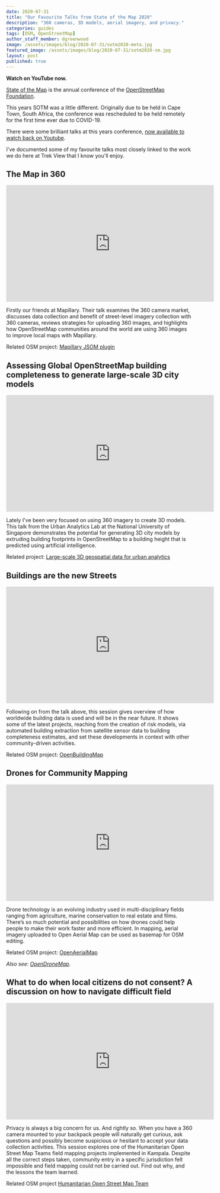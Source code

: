 ```yaml
---
date: 2020-07-31
title: "Our Favourite Talks from State of the Map 2020"
description: "360 cameras, 3D models, aerial imagery, and privacy."
categories: guides
tags: [OSM, OpenStreetMap]
author_staff_member: dgreenwood
image: /assets/images/blog/2020-07-31/sotm2020-meta.jpg
featured_image: /assets/images/blog/2020-07-31/sotm2020-sm.jpg
layout: post
published: true
---
```


**Watch on YouTube now.**

[State of the Map](https://stateofthemap.org/) is the annual conference of the [OpenStreetMap Foundation](https://wiki.osmfoundation.org/wiki/Main_Page).

This years SOTM was a little different. Originally due to be held in Cape Town, South Africa, the conference was rescheduled to be held remotely for the first time ever due to COVID-19.

There were some brilliant talks at this years conference, [now available to watch back on Youtube](https://www.youtube.com/watch?v=AeY6yU8uYPc&list=PLQNy8KsDknCoPMylvJhmF2z7qu1PQ47Nf).

I've documented some of my favourite talks most closely linked to the work we do here at Trek View that I know you'll enjoy.

## The Map in 360

<iframe width="560" height="315" src="https://www.youtube.com/embed/qAEn_5XFGH4" frameborder="0" allow="accelerometer; autoplay; encrypted-media; gyroscope; picture-in-picture" allowfullscreen></iframe>

Firstly our friends at Mapillary. Their talk examines the 360 camera market, discusses data collection and benefit of street-level imagery collection with 360 cameras, reviews strategies for uploading 360 images, and highlights how OpenStreetMap communities around the world are using 360 images to improve local maps with Mapillary.

Related OSM project: [Mapillary JSOM plugin](https://wiki.openstreetmap.org/wiki/JOSM/Plugins/Mapillary)

## Assessing Global OpenStreetMap building completeness to generate large-scale 3D city models

<iframe width="560" height="315" src="https://www.youtube.com/embed/agorlD1Fz0I" frameborder="0" allow="accelerometer; autoplay; encrypted-media; gyroscope; picture-in-picture" allowfullscreen></iframe>

Lately I've been very focused on using 360 imagery to create 3D models. This talk from the Urban Analytics Lab at the National University of Singapore demonstrates the potential for generating 3D city models by extruding building footprints in OpenStreetMap to a building height that is predicted using artificial intelligence.

Related project: [Large-scale 3D geospatial data for urban analytics](https://ual.sg/project/3d-open/)

## Buildings are the new Streets

<iframe width="560" height="315" src="https://www.youtube.com/embed/n69Y6VcYOCQ" frameborder="0" allow="accelerometer; autoplay; encrypted-media; gyroscope; picture-in-picture" allowfullscreen></iframe>

Following on from the talk above, this session gives overview of how worldwide building data is used and will be in the near future. It shows some of the latest projects, reaching from the creation of risk models, via automated building extraction from satellite sensor data to building completeness estimates, and set these developments in context with other community-driven activities.

Related OSM project: [OpenBuildingMap](http://obm.gfz-potsdam.de/)

## Drones for Community Mapping

<iframe width="560" height="315" src="https://www.youtube.com/embed/qatvKNeIxB0" frameborder="0" allow="accelerometer; autoplay; encrypted-media; gyroscope; picture-in-picture" allowfullscreen></iframe>

Drone technology is an evolving industry used in multi-disciplinary fields ranging from agriculture, marine conservation to real estate and films. There’s so much potential and possibilities on how drones could help people to make their work faster and more efficient. In mapping, aerial imagery uploaded to Open Aerial Map can be used as basemap for OSM editing.

Related OSM project: [OpenAerialMap](https://openaerialmap.org/)

_Also see: [OpenDroneMap](https://www.opendronemap.org/)._

## What to do when local citizens do not consent? A discussion on how to navigate difficult field

<iframe width="560" height="315" src="https://www.youtube.com/embed/rWZh_sudQF8" frameborder="0" allow="accelerometer; autoplay; encrypted-media; gyroscope; picture-in-picture" allowfullscreen></iframe>

Privacy is always a big concern for us. And rightly so. When you have a 360 camera mounted to your backpack people will naturally get curious, ask questions and possibly become suspicious or hesitant to accept your data collection activities. This session explores one of the Humanitarian Open Street Map Teams field mapping projects implemented in Kampala. Despite all the correct steps taken, community entry in a specific jurisdiction felt impossible and field mapping could not be carried out. Find out why, and the lessons the team learned.

Related OSM project [Humanitarian Open Street Map Team](https://www.hotosm.org/)